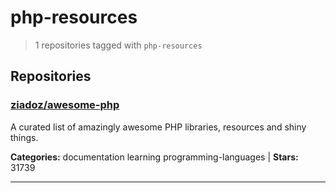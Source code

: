 # php-resources

> 1 repositories tagged with `php-resources`

## Repositories

### [ziadoz/awesome-php](https://github.com/ziadoz/awesome-php)

A curated list of amazingly awesome PHP libraries, resources and shiny things.

**Categories:** documentation learning programming-languages  | **Stars:** 31739

---

